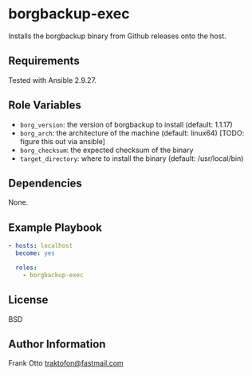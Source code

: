 borgbackup-exec
===============

Installs the borgbackup binary from Github releases onto the host.

Requirements
------------

Tested with Ansible 2.9.27.


Role Variables
--------------

- `borg_version`: the version of borgbackup to install (default: 1.1.17)
- `borg_arch`: the architecture of the machine (default: linux64) [TODO: figure this out via ansible]
- `borg_checksum`: the expected checksum of the binary
- `target_directory`: where to install the binary (default: /usr/local/bin)


Dependencies
------------

None.


Example Playbook
----------------

```yaml
- hosts: localhost
  become: yes

  roles:
    - borgbackup-exec
```


License
-------

BSD


Author Information
------------------

Frank Otto <traktofon@fastmail.com>
